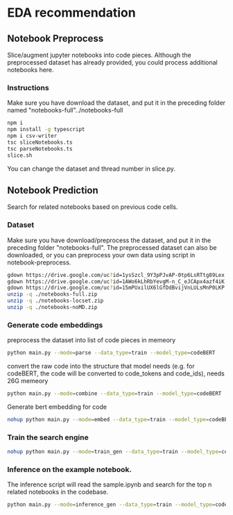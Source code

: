 # EDA recommendation
## Notebook Preprocess
Slice/augment jupyter notebooks into code pieces. Although the preprocessed dataset has already provided, you could process additional notebooks here.
### Instructions
Make sure you have download the dataset, and put it in the preceding folder named "notebooks-full"../notebooks-full
```sh
npm i
npm install -g typescript
npm i csv-writer
tsc sliceNotebooks.ts
tsc parseNotebooks.ts
slice.sh
```
You can change the dataset and thread number in slice.py.

## Notebook Prediction
Search for related notebooks based on previous code cells. 
### Dataset
Make sure you have download/preprocess the dataset, and put it in the preceding folder "notebooks-full".
The preprocessed dataset can also be downloaded, or you can preprocess your own data using script in notebook-preprocess.
```sh
gdown https://drive.google.com/uc?id=1ysSzcl_9Y3pPJvAP-0tp6LsRTtg89Lex
gdown https://drive.google.com/uc?id=1AWo6kLhRbYevgM-n_C_eJCApx4azf4iK
gdown https://drive.google.com/uc?id=15mPUxilUX6lGfDdBvijVnLULsMnP0LKP
unzip -q ./notebooks-full.zip 
unzip -q ./notebooks-locset.zip 
unzip -q ./notebooks-noMD.zip 
```
### Generate code embeddings
preprocess the dataset into list of code pieces in memeory
```sh
python main.py --mode=parse --data_type=train --model_type=codeBERT
```
convert the raw code into the structure that model needs (e.g. for codeBERT, the code will be converted to code_tokens and code_ids), needs 26G memeory
```sh
python main.py --mode=combine --data_type=train --model_type=codeBERT
```
Generate bert embedding for code
```sh
nohup python main.py --mode=embed --data_type=train --model_type=codeBERT &
```
### Train the search engine
```sh
nohup python main.py --mode=train_gen --data_type=train --model_type=codeBERT &
```
### Inference on the example notebook.
The inference script will read the sample.ipynb and search for the top n related notebooks in the codebase.
```sh
python main.py --mode=inference_gen --data_type=train --model_type=codeBERT
```
